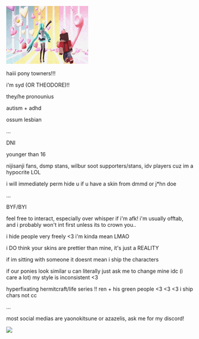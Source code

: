 ![](https://github.com/kazugorou/kazugorou/blob/main/hermitcraft-rendog.gif)

haiii pony towners!!! 

i'm syd (OR THEODORE)!!

they/he pronounius

autism + adhd

ossum lesbian

...

DNI

younger than 16

nijisanji fans, dsmp stans, wilbur soot supporters/stans, idv players cuz im a hypocrite LOL

i will immediately perm hide u if u have a skin from dmmd or j*hn doe

...

BYF/BYI

feel free to interact, especially over whisper if i'm afk! i'm usually offtab, and i probably won't int first unless its to crown you..

i hide people very freely <3 i'm kinda mean LMAO

i DO think your skins are prettier than mine, it's just a REALITY

if im sitting with someone it doesnt mean i ship the characters

if our ponies look similar u can literally just ask me to change mine idc (i care a lot) my style is inconsistent <3

hyperfixating hermitcraft/life series !! ren + his green people <3 <3 <3 i ship chars not cc

...

most social medias are yaonokitsune or azazelis, ask me for my discord!

![](https://github.com/kazugorou/kazugorou/blob/main/bdoubleo100-spin.gif)
